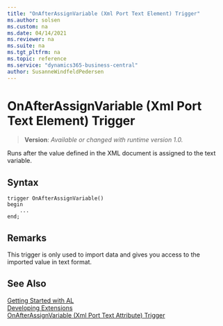 ```yaml
---
title: "OnAfterAssignVariable (Xml Port Text Element) Trigger"
ms.author: solsen
ms.custom: na
ms.date: 04/14/2021
ms.reviewer: na
ms.suite: na
ms.tgt_pltfrm: na
ms.topic: reference
ms.service: "dynamics365-business-central"
author: SusanneWindfeldPedersen
---
```

[//]: # (START>DO_NOT_EDIT)
[//]: # (IMPORTANT:Do not edit any of the content between here and the END>DO_NOT_EDIT.)
[//]: # (Any modifications should be made in the .xml files in the ModernDev repo.)

# OnAfterAssignVariable (Xml Port Text Element) Trigger
> **Version**: _Available or changed with runtime version 1.0._

Runs after the value defined in the XML document is assigned to the text variable.



## Syntax
```
trigger OnAfterAssignVariable()
begin
    ...
end;
```



[//]: # (IMPORTANT: END>DO_NOT_EDIT)

## Remarks  
 This trigger is only used to import data and gives you access to the imported value in text format.  

## See Also  
[Getting Started with AL](../../devenv-get-started.md)  
[Developing Extensions](../../devenv-dev-overview.md)  
[OnAfterAssignVariable (Xml Port Text Attribute) Trigger](../xmlporttextattribute/devenv-onafterassignvariable-xmlporttextattribute-trigger.md)
